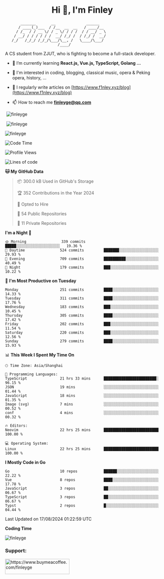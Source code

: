<h1 align="center">Hi 👋, I'm Finley</h1>

```text
       _______       __              ______   
      / ____(_)___  / /__  __  __   / ____/__ 
     / /_  / / __ \/ / _ \/ / / /  / / __/ _ \
    / __/ / / / / / /  __/ /_/ /  / /_/ /  __/
   /_/   /_/_/ /_/_/\___/\__, /   \____/\___/
                        /____/                
```

<p align="left">

A CS student from ZJUT,
who is fighting to become a full-stack developer.

</p>

<p align="left">

- 🌱 I’m currently learning **React.js, Vue.js, TypeScript, Golang ...**

- 🧠 I'm interested in coding, blogging, classical music, opera & Peking opera, history, ...

- 📝 I regularly write articles on [https://www.f1nley.xyz/blog](https://www.f1nley.xyz/blog)

- 📫 How to reach me **finleyge@qq.com**

</p>

<p>&nbsp;<img align="center" src="https://github-readme-stats.vercel.app/api/top-langs/?username=finleyge&show_icons=true&locale=en&hide=javascript,html,tex" alt="finleyge" /></p>

<p>&nbsp;<img align="center" src="https://github-readme-stats.vercel.app/api?username=finleyge&show_icons=true&locale=en" alt="finleyge" /></p>

<p><img align="center" src="https://github-readme-streak-stats.herokuapp.com/?user=finleyge&" alt="finleyge" /></p>

<!--START_SECTION:waka-->
![Code Time](http://img.shields.io/badge/Code%20Time-1%2C750%20hrs%2048%20mins-blue)

![Profile Views](http://img.shields.io/badge/Profile%20Views-0-blue)

![Lines of code](https://img.shields.io/badge/From%20Hello%20World%20I%27ve%20Written-1.3%20million%20lines%20of%20code-blue)

**🐱 My GitHub Data** 

> 📦 300.0 kB Used in GitHub's Storage 
 > 
> 🏆 352 Contributions in the Year 2024
 > 
> 💼 Opted to Hire
 > 
> 📜 54 Public Repositories 
 > 
> 🔑 11 Private Repositories 
 > 
**I'm a Night 🦉** 

```text
🌞 Morning                339 commits         █████░░░░░░░░░░░░░░░░░░░░   19.36 % 
🌆 Daytime                524 commits         ███████░░░░░░░░░░░░░░░░░░   29.93 % 
🌃 Evening                709 commits         ██████████░░░░░░░░░░░░░░░   40.49 % 
🌙 Night                  179 commits         ███░░░░░░░░░░░░░░░░░░░░░░   10.22 % 
```
📅 **I'm Most Productive on Tuesday** 

```text
Monday                   251 commits         ████░░░░░░░░░░░░░░░░░░░░░   14.33 % 
Tuesday                  311 commits         ████░░░░░░░░░░░░░░░░░░░░░   17.76 % 
Wednesday                183 commits         ███░░░░░░░░░░░░░░░░░░░░░░   10.45 % 
Thursday                 305 commits         ████░░░░░░░░░░░░░░░░░░░░░   17.42 % 
Friday                   202 commits         ███░░░░░░░░░░░░░░░░░░░░░░   11.54 % 
Saturday                 220 commits         ███░░░░░░░░░░░░░░░░░░░░░░   12.56 % 
Sunday                   279 commits         ████░░░░░░░░░░░░░░░░░░░░░   15.93 % 
```


📊 **This Week I Spent My Time On** 

```text
🕑︎ Time Zone: Asia/Shanghai

💬 Programming Languages: 
TypeScript               21 hrs 33 mins      ████████████████████████░   96.15 % 
JSON                     19 mins             ░░░░░░░░░░░░░░░░░░░░░░░░░   01.44 % 
JavaScript               18 mins             ░░░░░░░░░░░░░░░░░░░░░░░░░   01.35 % 
Image (svg)              7 mins              ░░░░░░░░░░░░░░░░░░░░░░░░░   00.52 % 
conf                     4 mins              ░░░░░░░░░░░░░░░░░░░░░░░░░   00.32 % 

🔥 Editors: 
Neovim                   22 hrs 25 mins      █████████████████████████   100.00 % 

💻 Operating System: 
Linux                    22 hrs 25 mins      █████████████████████████   100.00 % 
```

**I Mostly Code in Go** 

```text
Go                       10 repos            ██████░░░░░░░░░░░░░░░░░░░   22.22 % 
Vue                      8 repos             ████░░░░░░░░░░░░░░░░░░░░░   17.78 % 
JavaScript               3 repos             ██░░░░░░░░░░░░░░░░░░░░░░░   06.67 % 
TypeScript               3 repos             ██░░░░░░░░░░░░░░░░░░░░░░░   06.67 % 
Typst                    2 repos             █░░░░░░░░░░░░░░░░░░░░░░░░   04.44 % 
```




 Last Updated on 17/08/2024 01:22:59 UTC
<!--END_SECTION:waka-->
**Coding Time**
<p>
       <img align="center" src="https://wakatime.com/share/@1f267603-cf28-47c9-a32c-2753500710e7/96d852e9-5832-42ff-acaa-a48a5371ba9d.svg" alt="finleyge" />
</p>

</p>


<h3 align="left">Support:</h3>

<p align="left">

<a href="https://www.buymeacoffee.com/finleyge"> <img align="left" src="https://cdn.buymeacoffee.com/buttons/v2/default-yellow.png" height="50" width="210" alt="https://www.buymeacoffee.com/finleyge" />

</a>
</p>
